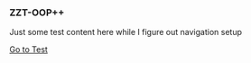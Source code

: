 ### ZZT-OOP++

Just some test content here while I figure out navigation setup

[Go to Test](test.md)

